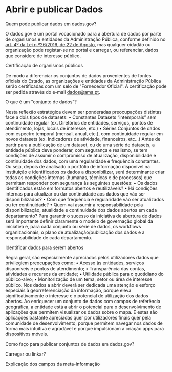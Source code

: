 # Abrir e publicar Dados

Quem pode publicar dados em dados.gov?

O dados.gov é um portal vocacionado para a abertura de dados por parte de organismos e entidades da Administração Pública, conforme definido no [art. 4º da Lei n.º26/2016, de 22 de Agosto](http://www.pgdlisboa.pt/leis/lei_mostra_articulado.php?nid=2591&tabela=leis&ficha=1&pagina=1&so_miolo= "Lei nº26/2016 de 22 de Agosto"), mas qualquer cidadão ou organização pode registar-se no portal e carregar, ou referenciar, dados que considere de interesse público.

Certificação de organismos públicos

De modo a diferenciar os conjuntos de dados provenientes de fontes oficiais do Estado, as organizações e entidades da Administração Pública serão certificadas com um selo de "Fornecedor Oficial". A certificação pode ser pedida através do e-mail dados@ama.pt.

O que é um "conjunto de dados"?

Nesta reflexão estratégica devem ser ponderadas preocupações distintas face a dois tipos de datasets:
•	Constantes
Datasets “intemporais” sem continuidade regular (ex. Diretórios de entidades, serviços, pontos de atendimento, lojas, locais de interesse, etc.)
•	Séries
Conjuntos de dados com espectro temporal (mensal, anual, etc.), com continuidade regular em novos datasets (ex. Indicadores de atividade, financeiros, etc...)
Antes de partir para a publicação de um dataset, ou de uma série de datasets, a entidade pública deve ponderar, com segurança e realismo, se tem condições de assumir o compromisso de atualização, disponibilidade e continuidade dos dados, com uma regularidade e frequência constantes.
Ou seja, depois de analisado o portfólio de informação disponível na instituição e identificados os dados a disponibilizar, será determinante criar todas as condições internas (humanas, técnicas e de processos) que permitam responder com segurança às seguintes questões:
•	Os dados identificados estão em formatos abertos e reutilizáveis?
•	Há condições internas para atualizar ou dar continuidade aos dados que vão ser disponibilizados?
•	Com que frequência e regularidade vão ser atualizados ou ter continuidade?
•	Quem vai assumir a responsabilidade pela disponibilização, atualidade e continuidade dos dados abertos em cada departamento?
Para garantir o sucesso da iniciativa de abertura de dados será importante definir claramente o modelo de governação global da iniciativa e, para cada conjunto ou série de dados, os workflows organizacionais, o plano de atualização/publicação dos dados e a responsabilidade de cada departamento.

Identificar dados para serem abertos

Regra geral, são especialmente apreciados pelos utilizadores dados que privilegiem preocupações como:
•	Acesso às entidades, serviços disponíveis e pontos de atendimento;
•	Transparência das contas, atividades e recursos da entidade;
•	Utilidade pública para o quotidiano do público-alvo;
•	Monitorização de um tema, setor ou área de interesse público.
Nos dados a abrir deverá ser dedicada uma atenção e esforço especiais à georreferenciação da informação, porque eleva significativamente o interesse e o potencial de utilização dos dados abertos. Ao enriquecer um conjunto de dados com campos de referência geográfica, a entidade está a abrir o potencial para o desenvolvimento de aplicações que permitem visualizar os dados sobre o mapa. E estas são aplicações bastante apreciadas quer por utilizadores finais quer pela comunidade de desenvolvimento, porque permitem navegar nos dados de forma mais intuitiva e agradável e porque impulsionam a criação apps para dispositivos móveis. 

Como faço para publicar conjuntos de dados em dados.gov?

Carregar ou linkar?

Explicação dos campos da meta-informação




